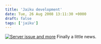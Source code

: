 ```yaml
---
title: 'Jaiku development'
date: Tue, 26 Aug 2008 13:11:30 +0000
draft: false
tags: ['jaiku']
---
```


[![](http://www.main-vision.com/richard/blog/wp-content/uploads/2008/08/picture-20.png "Server issue and more")](http://www.main-vision.com/richard/blog/wp-content/uploads/2008/08/picture-20.png) Finally a little news.